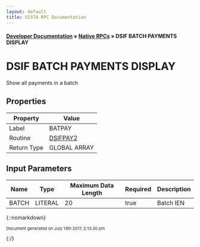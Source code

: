 ```yaml
---
layout: default
title: VISTA RPC Documentation
---
```


#### [Developer Documentation](../index) &#187; [Native RPCs](TableOfContents) &#187; DSIF BATCH PAYMENTS DISPLAY<br/>
# DSIF BATCH PAYMENTS DISPLAY

Show all payments in a batch

## Properties

Property | Value
--- | ---
Label | BATPAY
Routine | [DSIFPAY2](http://code.osehra.org/dox/Routine_DSIFPAY2_source.html)
Return Type | GLOBAL ARRAY


## Input Parameters

Name | Type | Maximum Data Length | Required | Description
--- | --- | --- | --- | ---
BATCH | LITERAL | 20 | true | Batch IEN



{::nomarkdown} <br/><p style="font-size: 11px">Document generated on July 13th 2017, 2:13:30 pm</p>{:/}